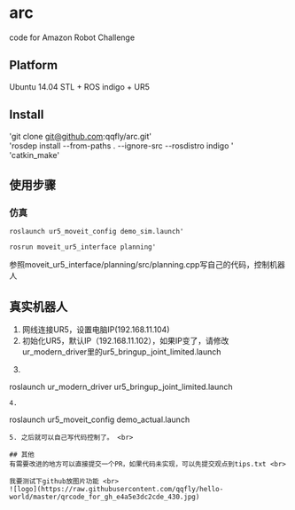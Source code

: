 # arc
code for Amazon Robot Challenge <br>

## Platform
Ubuntu 14.04 STL + ROS indigo + UR5 <br>

## Install

'git clone git@github.com:qqfly/arc.git' <br>
'rosdep install --from-paths . --ignore-src --rosdistro indigo '<br>
'catkin_make' <br>

## 使用步骤
### 仿真
```
roslaunch ur5_moveit_config demo_sim.launch'
```
```
rosrun moveit_ur5_interface planning'
```
参照moveit_ur5_interface/planning/src/planning.cpp写自己的代码，控制机器人 <br>

## 真实机器人
1. 网线连接UR5，设置电脑IP(192.168.11.104) <br>
2. 初始化UR5，默认IP（192.168.11.102），如果IP变了，请修改ur_modern_driver里的ur5_bringup_joint_limited.launch <br>
3. ```
roslaunch ur_modern_driver ur5_bringup_joint_limited.launch
```
4. 
```
roslaunch ur5_moveit_config demo_actual.launch
```
5. 之后就可以自己写代码控制了。 <br>

## 其他
有需要改进的地方可以直接提交一个PR，如果代码未实现，可以先提交观点到tips.txt <br>

我要测试下github放图片功能 <br>
![logo](https://raw.githubusercontent.com/qqfly/hello-world/master/qrcode_for_gh_e4a5e3dc2cde_430.jpg)

